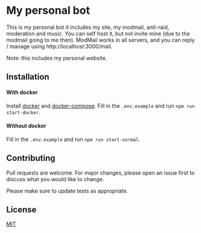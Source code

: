 # My personal bot

This is my personal bot it includes my site, my modmail, anti-raid, moderation and music. You can self host it, but not invite mine (due to the modmail going to me then).
ModMail works in all servers, and you can reply / manage using http://localhost:3000/mail.

Note: this includes my personal website.

## Installation

#### With docker
Install [docker](https://docs.docker.com/get-docker/) and [docker-compose](https://docs.docker.com/compose/install/).
Fill in the `.env.example` and run `npm run start-docker`.

#### Without docker
Fill in the `.env.example` and run `npm run start-normal`.

## Contributing
Pull requests are welcome. For major changes, please open an issue first to discuss what you would like to change.

Please make sure to update tests as appropriate.

## License
[MIT](https://choosealicense.com/licenses/mit/)
